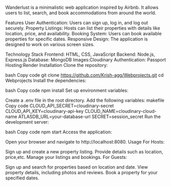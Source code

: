 
Wanderlust is a minimalistic web application inspired by Airbnb. It allows users to list, search, and book accommodations from around the world.

Features
User Authentication: Users can sign up, log in, and log out securely.
Property Listings: Hosts can list their properties with details like location, price, and availability.
Booking System: Users can book available properties for specific dates.
Responsive Design: The application is designed to work on various screen sizes.


Technology Stack
Frontend: HTML, CSS, JavaScript
Backend: Node.js, Express.js
Database: MongoDB
Images:Cloudinary
Authentication: Passport
Hosting:Render
Installation
Clone the repository:

bash
Copy code
git clone https://github.com/Krish-agg/Webprojects.git
cd Webprojects
Install the dependencies:

bash
Copy code
npm install
Set up environment variables:

Create a .env file in the root directory.
Add the following variables:
makefile
Copy code
CLOUD_API_SECRET=cloudinary-secret
CLOUD_API_KEY=cloudinary-api-key
CLOUD_NAME=cloudinary-cloud-name
ATLASDB_URL=your-database-url
SECRET=session_secret
Run the development server:

bash
Copy code
npm start
Access the application:

Open your browser and navigate to http://localhost:8080.
Usage
For Hosts:

Sign up and create a new property listing.
Provide details such as location, price,etc.
Manage your listings and bookings.
For Guests:

Sign up and search for properties based on location and date.
View property details, including photos and reviews.
Book a property for your specified dates.
